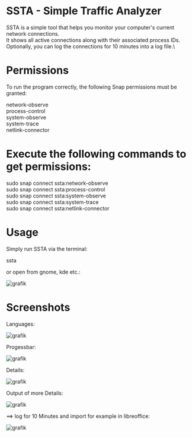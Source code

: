 # SSTA - Simple Traffic Analyzer

SSTA is a simple tool that helps you monitor your computer's current network connections. \
It shows all active connections along with their associated process IDs. \
Optionally, you can log the connections for 10 minutes into a log file.\

# Permissions

To run the program correctly, the following Snap permissions must be granted:

network-observe\
process-control\
system-observe\
system-trace\
netlink-connector

# Execute the following commands to get permissions:
sudo snap connect ssta:network-observe\
sudo snap connect ssta:process-control\
sudo snap connect ssta:system-observe\
sudo snap connect ssta:system-trace\
sudo snap connect ssta:netlink-connector

# Usage
Simply run SSTA via the terminal:

ssta

or open from gnome, kde etc.:

![grafik](https://github.com/user-attachments/assets/9abbd45f-fd62-42e5-b738-945b37bb67fe)


# Screenshots

Languages:

![grafik](https://github.com/user-attachments/assets/7b106ed4-1d02-4358-a0ce-6f4395cdca0e)

Progessbar:

![grafik](https://github.com/user-attachments/assets/27bf5c88-b12c-4650-9291-e2409ba4f650)

Details:

![grafik](https://github.com/user-attachments/assets/b94afcec-da19-4bd8-bc1e-14d0cdfd2b2c)

Output of more Details:

![grafik](https://github.com/user-attachments/assets/4b3b9888-b022-4c46-bd00-73fa42ea0b73)


==> log for 10 Minutes and import for example in libreoffice:

![grafik](https://github.com/user-attachments/assets/6b1f4970-3689-4ec4-9e5b-f3dbeaef3270)






